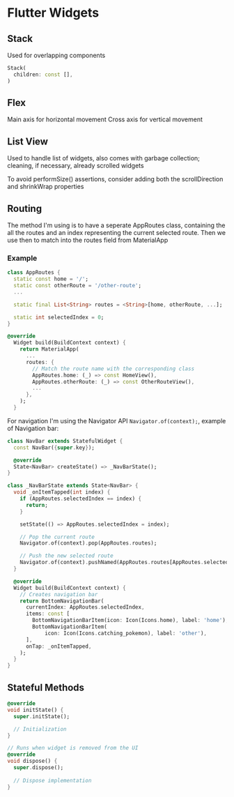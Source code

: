 # Flutter Widgets
## Stack
Used for overlapping components
```dart
Stack(
  children: const [],
)
```

## Flex
Main axis for horizontal movement
Cross axis for vertical movement

## List View
Used to handle list of widgets, also comes with garbage collection; cleaning, if
necessary, already scrolled widgets

To avoid performSize() assertions, consider adding both the scrollDirection and 
shrinkWrap properties

## Routing
The method I'm using is to have a seperate AppRoutes class, containing the all the routes
and an index representing the current selected route. Then we use then to match
into the routes field from MaterialApp

### Example
```dart
class AppRoutes {
  static const home = '/';
  static const otherRoute = '/other-route';
  ...

  static final List<String> routes = <String>[home, otherRoute, ...];

  static int selectedIndex = 0;
}
```

```dart
@override
  Widget build(BuildContext context) {
    return MaterialApp(
      ...
      routes: {
        // Match the route name with the corresponding class
        AppRoutes.home: (_) => const HomeView(),
        AppRoutes.otherRoute: (_) => const OtherRouteView(),
        ...
      },
    );
  }
```

For navigation I'm using the Navigator API `Navigator.of(context);`,
example of Navigation bar:
```dart
class NavBar extends StatefulWidget {
  const NavBar({super.key});

  @override
  State<NavBar> createState() => _NavBarState();
}

class _NavBarState extends State<NavBar> {
  void _onItemTapped(int index) {
    if (AppRoutes.selectedIndex == index) {
      return;
    }

    setState(() => AppRoutes.selectedIndex = index);

    // Pop the current route
    Navigator.of(context).pop(AppRoutes.routes);

    // Push the new selected route
    Navigator.of(context).pushNamed(AppRoutes.routes[AppRoutes.selectedIndex]);
  }

  @override
  Widget build(BuildContext context) {
    // Creates navigation bar
    return BottomNavigationBar(
      currentIndex: AppRoutes.selectedIndex,
      items: const [
        BottomNavigationBarItem(icon: Icon(Icons.home), label: 'home'),
        BottomNavigationBarItem(
            icon: Icon(Icons.catching_pokemon), label: 'other'),
      ],
      onTap: _onItemTapped,
    );
  }
}
```

## Stateful Methods
```dart
@override
void initState() {
  super.initState();

  // Initialization
}

// Runs when widget is removed from the UI
@override
void dispose() {
  super.dispose();
  
  // Dispose implementation
}
```